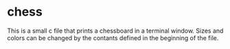 # chess
This is a small c file that prints a chessboard in a terminal window.
Sizes and colors can be changed by the contants defined in the beginning of the file.
